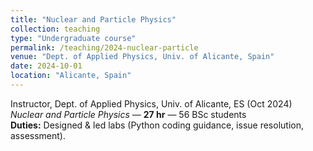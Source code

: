 ```yaml
---
title: "Nuclear and Particle Physics"
collection: teaching
type: "Undergraduate course"
permalink: /teaching/2024-nuclear-particle
venue: "Dept. of Applied Physics, Univ. of Alicante, Spain"
date: 2024-10-01
location: "Alicante, Spain"
---
```


Instructor, Dept. of Applied Physics, Univ. of Alicante, ES (Oct 2024)  
*Nuclear and Particle Physics* — **27 hr** — 56 BSc students  
**Duties:** Designed & led labs (Python coding guidance, issue resolution, assessment).
